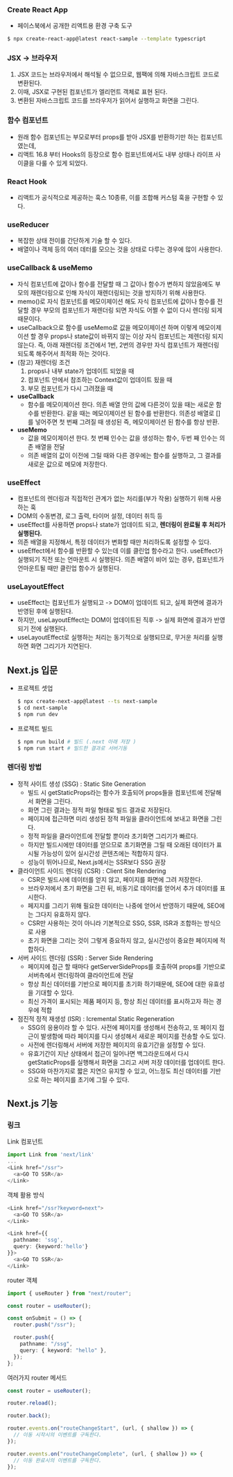 ### Create React App

- 페이스북에서 공개한 리액트용 환경 구축 도구

```bash
$ npx create-react-app@latest react-sample --template typescript
```

### JSX -> 브라우저

1. JSX 코드는 브라우저에서 해석될 수 없으므로, 웹팩에 의해 자바스크립트 코드로 변환된다.
2. 이때, JSX로 구현된 컴포넌트가 엘리먼트 객체로 표현 된다.
3. 변환된 자바스크립트 코드를 브라우저가 읽어서 실행하고 화면을 그린다.

### 함수 컴포넌트

- 원래 함수 컴포넌트는 부모로부터 props를 받아 JSX를 반환하기만 하는 컴포넌트였는데,
- 리액트 16.8 부터 Hooks의 등장으로 함수 컴포넌트에서도 내부 상태나 라이프 사이클을 다룰 수 있게 되었다.

### React Hook

- 리액트가 공식적으로 제공하는 훅스 10종류, 이를 조합해 커스텀 훅을 구현할 수 있다.

### useReducer

- 복잡한 상태 전이를 간단하게 기술 할 수 있다.
- 배열이나 객체 등의 여러 데터를 모으는 것을 상태로 다루는 경우에 많이 사용한다.

### useCallback & useMemo

- 자식 컴포넌트에 값이나 함수를 전달할 때 그 값이나 함수가 변하지 않았음에도 부모의 재렌더링으로 인해 자식이 재렌더링되는 것을 방지하기 위해 사용한다.
- memo()로 자식 컴포넌트를 메모이제이션 해도 자식 컴포넌트에 값이나 함수를 전달할 경우 부모의 컴포넌트가 재렌더링 되면 자식도 어쩔 수 없이 다시 렌더링 되게 때문이다.
- useCallback으로 함수를 useMemo로 값을 메모이제이션 하며 이렇게 메모이제이션 할 경우 props나 state값이 바뀌지 않는 이상 자식 컴포넌트는 제렌더링 되지 않는다. 즉, 아래 재렌더링 조건에서 1번, 2번의 경우만 자식 컴포넌트가 재렌더링 되도록 해주어서 최적화 하는 것이다.
- (참고) 재렌더링 조건
  1. props나 내부 state가 업데이트 되었을 때
  2. 컴포넌트 안에서 참조하는 Context값이 업데이트 됬을 때
  3. 부모 컴포넌트가 다시 그려졌을 때
- **useCallback**
  - 함수를 메모이제이션 한다. 의존 배열 안의 값에 다른것이 있을 때는 새로운 함수를 반환한다. 같을 때는 메모이제이션 된 함수를 반환한다. 의존성 배열로 []를 넣어주면 첫 번째 그려질 때 생성된 즉, 메모이제이션 된 함수를 항상 반환.
- **useMemo**
  - 값을 메모이제이션 한다. 첫 번째 인수는 값을 생성하는 함수, 두번 째 인수는 의존 배열을 전달
  - 의존 배열의 값이 이전에 그릴 때와 다른 경우에는 함수를 실행하고, 그 결과를 새로운 값으로 메모에 저장한다.

### useEffect

- 컴포넌트의 렌더링과 직접적인 관계가 없는 처리를(부가 작용) 실행하기 위해 사용하는 훅
- DOM의 수동변경, 로그 출력, 타이머 설정, 데이터 취득 등
- useEffect를 사용하면 props나 state가 업데이트 되고, **렌더링이 완료될 후 처리가 실행된다.**
- 의존 배열을 지정해서, 특정 데이터가 변화할 때만 처리하도록 설정할 수 있다.
- useEffect에서 함수를 반환할 수 있는데 이를 클린업 함수라고 한다. useEffect가 실행되기 직전 또는 언마운트 시 실행된다. 의존 배열이 비어 있는 경우, 컴포넌트가 언마운트될 때만 클린업 함수가 실행된다.

### useLayoutEffect

- useEffect는 컴포넌트가 실행되고 -> DOM이 업데이트 되고, 실제 화면에 결과가 반영된 후에 실행된다.
- 하지만, useLayoutEffect는 DOM이 업데이트된 직후 -> 실제 화면에 결과가 반영되기 전에 실행된다.
- useLayoutEffect로 실행하는 처리는 동기적으로 실행되므로, 무거운 처리를 실행하면 화면 그리기가 지연된다.

## Next.js 입문

- 프로젝트 셋업
  ```bash
  $ npx create-next-app@latest --ts next-sample
  $ cd next-sample
  $ npm run dev
  ```
- 프로젝트 빌드
  ```bash
  $ npm run build # 빌드 (.next 아래 저장 )
  $ npm run start # 빌드한 결과로 서버기동
  ```

### 렌더링 방법

- 정적 사이트 생성 (SSG) : Static Site Generation
  - 빌드 시 getStaticProps라는 함수가 호출되어 props들을 컴포넌트에 전달해서 화면을 그린다.
  - 화면 그린 결과는 정적 파일 형태로 빌드 결과로 저장된다.
  - 페이지에 접근하면 미리 생성된 정적 파일을 클라이언트에 보내고 화면을 그린다.
  - 정적 파일을 클라이언트에 전달할 뿐이라 초기화면 그리기가 빠르다.
  - 하지만 빌드시에만 데이터를 얻으므로 초기화면을 그릴 때 오래된 데이터가 표시될 가능성이 있어 실시간성 콘텐츠에는 적합하지 않다.
  - 성능이 뛰어나므로, Next.js에서는 SSR보다 SSG 권장
- 클라이언트 사이드 렌더링 (CSR) : Client Site Rendering
  - CSR은 빌드시에 데이터를 얻지 않고, 페이지를 화면에 그려 저장한다.
  - 브라우저에서 초기 화면을 그린 뒤, 비동기로 데이터를 얻어서 추가 데이터를 표시한다.
  - 페지지를 그리기 위해 필요한 데이터는 나중에 얻어서 반영하기 때문에, SEO에는 그다지 유효하지 않다.
  - CSR만 사용하는 것이 아니라 기본적으로 SSG, SSR, ISR과 조합하는 방식으로 사용
  - 초기 화면을 그리는 것이 그렇게 중요하지 않고, 실시간성이 중요한 페이지에 적합하다.
- 서버 사이드 렌더링 (SSR) : Server Side Rendering
  - 페이지에 접근 할 때마다 getServerSideProps를 호출하여 props를 기반으로 서버측에서 렌더링하여 클라이언트에 전달
  - 항상 최신 데이터를 기반으로 페이지를 초기화 하기때문에, SEO에 대한 유효성을 기대할 수 있다.
  - 최신 가격이 표시되는 제품 페이지 등, 항상 최신 데이터를 표시하고자 하는 경우에 적합
- 점진적 정적 재생성 (ISR) : Icremental Static Regeneration
  - SSG의 응용이라 할 수 있다. 사전에 페이지를 생성해서 전송하고, 또 페이지 접근이 발생함에 따라 페이지를 다시 생성해서 새로운 페이지를 전송할 수도 있다.
  - 사전에 렌더링해서 서버에 저장한 페이지의 유효기간을 설정할 수 있다.
  - 유효기간이 지난 상태에서 접근이 일어나면 백그라운드에서 다시 getStaticProps를 실행해서 화면을 그리고 서버 저장 데이터를 업데이트 한다.
  - SSG와 마찬가지로 짧은 지연으 유지할 수 있고, 어느정도 최신 데이터를 기반으로 하는 페이지를 초기에 그릴 수 있다.

## Next.js 기능

### 링크

Link 컴포넌트

```typescript
import Link from 'next/link'
...
<Link href="/ssr">
  <a>GO TO SSR</a>
</Link>
```

객체 활용 방식

```typescript
<Link href="/ssr?keyword=next">
  <a>GO TO SSR</a>
</Link>

<Link href={{
  pathname: 'ssg',
  query: {keyword:'hello'}
}}>
  <a>GO TO SSR</a>
</Link>
```

router 객체

```typescript
import { useRouter } from "next/router";

const router = useRouter();

const onSubmit = () => {
  router.push("/ssr");

  router.push({
    pathname: "/ssg",
    query: { keyword: "hello" },
  });
};
```

여러가지 router 메서드

```typescript
const router = useRouter();

router.reload();

router.back();

router.events.on("routeChangeStart", (url, { shallow }) => {
  // 이동 시작시의 이벤트를 구독한다.
});

router.events.on("routeChangeComplete", (url, { shallow }) => {
  // 이동 완료시의 이벤트를 구독한다.
});
```
